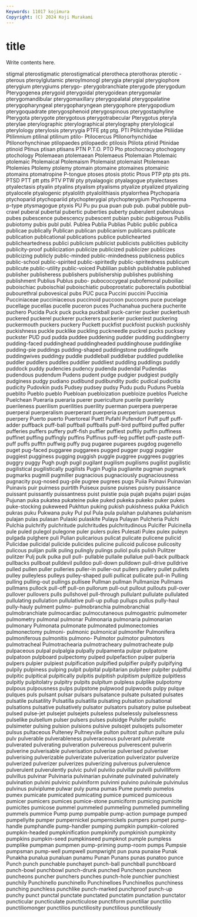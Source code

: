```yaml
---
Keywords: 11017 kojimura
Copyright: (C) 2024 Koji Murakami
---
```


# title

Write contents here.



stigmal pterostigmatic
pterostigmatical pterotheca pterothorax pterotic -pterous pteroylglutamic pteroylmonogl pterygia pterygial pterygiophore
pterygium pterygiums pterygo- pterygobranchiate pterygode pterygodum Pterygogenea pterygoid pterygoidal pterygoidean
pterygomalar pterygomandibular pterygomaxillary pterygopalatal pterygopalatine pterygopharyngeal pterygopharyngean pterygophore pterygopodium pterygoquadrate
pterygosphenoid pterygospinous pterygostaphyline Pterygota pterygote pterygotous pterygotrabecular Pterygotus pteryla pterylae
pterylographic pterylographical pterylography pterylological pterylology pterylosis pteryrygia PTFE ptg ptg.
PTI Ptilichthyidae Ptiliidae Ptilimnium ptilinal ptilinum ptilo- Ptilocercus Ptilonorhynchidae Ptilonorhynchinae
ptilopaedes ptilopaedic ptilosis Ptilota ptinid Ptinidae ptinoid Ptinus ptisan ptisans
PTN P.T.O. PTO Pto ptochocracy ptochogony ptochology Ptolemaean ptolemaean Ptolemaeus
Ptolemaian Ptolemaic ptolemaic Ptolemaical Ptolemaism Ptolemaist ptolemaist Ptolemean Ptolemies Ptolemy
ptolemy ptomain ptomaine ptomaines ptomainic ptomains ptomatropine P-tongue ptoses ptosis
ptotic Ptous PTP ptp pts pts. PTSD PTT ptt ptts
PTV PTW pty ptyalagogic ptyalagogue ptyalectases ptyalectasis ptyalin ptyalins ptyalism
ptyalisms ptyalize ptyalized ptyalizing ptyalocele ptyalogenic ptyalolith ptyalolithiasis ptyalorrhea Ptychoparia
ptychoparid ptychopariid ptychopterygial ptychopterygium Ptychosperma p-type ptysmagogue ptyxis PU Pu
pu pua puan pub pub. pubal pubble pub-crawl puberal pubertal
pubertic puberties puberty puberulent puberulous pubes pubescence pubescency pubescent pubian
pubic pubigerous Pubilis pubiotomy pubis publ publ. Publea Publia Publias
Public public publica publicae publically Publican publican publicanism publicans publicate
publication publicational publications publice publichearted publicheartedness publici publicism publicist publicists
publicities publicity publicity-proof publicization publicize publicized publicizer publicizes publicizing publicly
public-minded public-mindedness publicness publics public-school public-spirited public-spiritedly public-spiritedness publicum publicute
public-utility public-voiced Publilian publish publishable published publisher publisheress publishers publishership
publishes publishing publishment Publius Publus pubo- pubococcygeal pubofemoral puboiliac puboischiac
puboischial puboischiatic puboprostatic puborectalis pubotibial pubourethral pubovesical pubs PUC puca
Puccini puccini Puccinia Pucciniaceae pucciniaceous puccinoid puccoon puccoons puce pucelage
pucellage pucellas pucelle puceron puces Puchanahua puchera pucherite puchero Pucida
Puck puck pucka puckball puck-carrier pucker puckerbush puckered puckerel puckerer
puckerers puckerier puckeriest puckering puckermouth puckers puckery Puckett puckfist puckfoist
puckish puckishly puckishness puckle pucklike puckling puckneedle puckrel pucks pucksey
puckster PUD pud pudda puddee puddening pudder pudding puddingberry pudding-faced
puddinghead puddingheaded puddinghouse puddinglike pudding-pie puddings pudding-shaped puddingstone puddingwife puddingwives
puddingy puddle puddleball puddlebar puddled puddlelike puddler puddlers puddles puddlier
puddliest puddling puddlings puddly puddock puddy pudencies pudency pudenda pudendal
Pudendas pudendous pudendum Pudens pudent pudge pudgier pudgiest pudgily pudginess
pudgy pudiano pudibund pudibundity pudic pudical pudicitia pudicity Pudovkin puds
Pudsey pudsey pudsy Pudu pudu Puduns Puebla pueblito Pueblo pueblo
Puebloan puebloization puebloize pueblos Puelche Puelchean Pueraria pueraria puerer puericulture
puerile puerilely puerileness puerilism puerilities puerility puerman puerpera puerperae puerperal
puerperalism puerperant puerperia puerperium puerperous puerpery Puerto puerto Puertoreal Puett
Pufahl Pufendorf Puff puff puff-adder puffback puff-ball puffball puffballs puff-bird
puffbird puffed puffer pufferies puffers puffery puff-fish puffier puffiest puffily
puffin puffiness puffinet puffing puffingly puffins Puffinus puff-leg pufflet puff-paste
puff-puff puffs pufftn puffwig puffy pug pugaree pugarees pugdog pugenello
puget pug-faced puggaree puggarees pugged pugger puggi puggier puggiest pugginess
pugging puggish puggle puggree puggrees puggries puggry puggy Pugh pugh
pugil pugilant pugilism pugilisms pugilist pugilistic pugilistical pugilistically pugilists Pugin
Puglia puglianite pugman pugmark pugmarks pugmill pugmiller pugnacious pugnaciously pugnaciousness
pugnacity pug-nosed pug-pile pugree pugrees pugs Puiia Puinavi Puinavian Puinavis
puir puirness puirtith Puiseux puisne puisnes puisny puissance puissant puissantly
puissantness puist puistie puja pujah pujahs pujari pujas Pujunan puka
pukatea pukateine puke puked pukeka pukeko puker pukes puke-stocking pukeweed
Pukhtun puking pukish pukishness pukka Puklich pukras puku Pukwana puky
Pul pul Pula pula pulahan pulahanes pulahanism pulajan pulas pulasan
Pulaski pulaskite Pulaya Pulayan Pulcheria Pulchi Pulchia pulchrify pulchritude pulchritudes
pulchritudinous Pulcifer Pulcinella pule puled pulegol pulegone puler pulers pules
Pulesati Pulex pulex puleyn pulgada pulghere puli Pulian pulicarious pulicat
pulicate pulicene pulicid Pulicidae pulicidal pulicide pulicides pulicine pulicoid pulicose
pulicosity pulicous pulijan pulik puling pulingly pulings puliol pulis pulish
Pulitzer pulitzer Pulj pulk pulka pull pull- pullable pullaile pullalue
pull-back pullback pullbacks pullboat pulldevil pulldoo pull-down pulldown pull-drive pulldrive
pulled pullen puller pulleries puller-in puller-out pullers pullery pullet pullets
pulley pulleyless pulleys pulley-shaped pulli pullicat pullicate pull-in Pulling pulling
pulling-out pullings pullisee Pullman pullman Pullmanize Pullmans pullmans pullock pull-off
pull-on pullorum pull-out pullout pullouts pull-over pullover pullovers pulls pullshovel
pull-through pullulant pullulate pullulated pullulating pullulation pullulative pull-up pullup pullups
pullus pully-haul pully-hauly pulment pulmo- pulmobranchia pulmobranchial pulmobranchiate pulmocardiac pulmocutaneous
pulmogastric pulmometer pulmometry pulmonal pulmonar Pulmonaria pulmonaria pulmonarian pulmonary Pulmonata
pulmonate pulmonated pulmonectomies pulmonectomy pulmoni- pulmonic pulmonical pulmonifer Pulmonifera pulmoniferous
pulmonitis pulmono- Pulmotor pulmotor pulmotors pulmotracheal Pulmotrachearia pulmotracheary pulmotracheate pulp
pulpaceous pulpal pulpalgia pulpally pulpamenta pulpar pulpatone pulpatoon pulpboard pulpectomy
pulped pulpefaction pulper pulperia pulpers pulpier pulpiest pulpification pulpified pulpifier
pulpify pulpifying pulpily pulpiness pulping pulpit pulpital pulpitarian pulpiteer pulpiter
pulpitful pulpitic pulpitical pulpitically pulpitis pulpitish pulpitism pulpitize pulpitless pulpitly
pulpitolatry pulpitry pulpits pulpitum pulpless pulplike pulpotomy pulpous pulpousness pulps
pulpstone pulpwood pulpwoods pulpy pulque pulques puls pulsant pulsar pulsars
pulsatance pulsate pulsated pulsates pulsatile pulsatility Pulsatilla pulsatilla pulsating pulsation
pulsational pulsations pulsative pulsatively pulsator pulsators pulsatory pulse pulsebeat pulsed
pulse-jet pulsejet pulsejets pulseless pulselessly pulselessness pulselike pulsellum pulser pulsers
pulses pulsidge Pulsifer pulsific pulsimeter pulsing pulsion pulsions pulsive pulsojet
pulsojets pulsometer pulsus pultaceous Pulteney Pultneyville pulton pultost pultun pulture
pulu pulv pulverable pulverableness pulveraceous pulverant pulverate pulverated pulverating pulveration
pulvereous pulverescent pulverin pulverine pulverisable pulverisation pulverise pulverised pulveriser pulverising
pulverizable pulverizate pulverization pulverizator pulverize pulverized pulverizer pulverizes pulverizing pulverous
pulverulence pulverulent pulverulently pulvic pulvil pulvilio pulvillar pulvilli pulvilliform pulvillus
pulvinar Pulvinaria pulvinarian pulvinate pulvinated pulvinately pulvination pulvini pulvinic pulviniform
pulvinni pulvino pulvinule pulvinulus pulvinus pulviplume pulwar puly puma pumas
Pume pumelo pumelos pumex pumicate pumicated pumicating pumice pumiced pumiceous
pumicer pumicers pumices pumice-stone pumiciform pumicing pumicite pumicites pumicose pummel
pummeled pummeling pummelled pummelling pummels pummice Pump pump pumpable pump-action
pumpage pumped pumpellyite pumper pumpernickel pumpernickels pumpers pumpet pump-handle pumphandle
pump-handler pumping pumpkin pumpkin-colored pumpkin-headed pumpkinification pumpkinify pumpkinish pumpkinity pumpkins
pumpkin-seed pumpkinseed pumpknot pumple pumpless pumplike pumpman pumpmen pump-priming pump-room
pumps Pumpsie pumpsman pump-well pumpwell pumpwright pun puna punaise Punak
Punakha punalua punaluan punamu Punan Punans punas punatoo punce Punch
punch punchable punchayet punch-ball punchball punchboard punch-bowl punchbowl punch-drunk punched
Puncheon puncheon puncheons puncher punchers punches punch-hole punchier punchiest punchily
Punchinello punchinello Punchinelloes Punchinellos punchiness punching punchless punchlike punch-marked punchproof
punch-up punchy punct punctal punctate punctated punctatim punctation punctator puncticular
puncticulate puncticulose punctiform punctiliar punctilio punctiliomonger punctilios punctiliosity punctilious punctiliously

